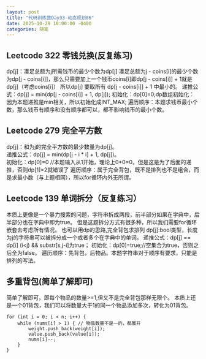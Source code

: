 ```yaml
---
layout: post
title: "代码训练营Day33-动态规划06"
date: 2025-10-29 10:00:00 -0400
categories: 随笔
---
```


## Leetcode 322 零钱兑换(反复练习)
dp[j]：凑足总额为j所需钱币的最少个数为dp[j]
凑足总额为j - coins[i]的最少个数为dp[j - coins[i]]，那么只需要加上一个钱币coins[i]即dp[j - coins[i]] + 1就是dp[j]（考虑coins[i]）
所以dp[j] 要取所有 dp[j - coins[i]] + 1 中最小的。
递推公式：dp[j] = min(dp[j - coins[i]] + 1, dp[j]);
初始化：dp[0]=0;dp数组初始化：因为本题递推是min相关，所以初始化成INT_MAX;
遍历顺序：本题求钱币最小个数，那么钱币有顺序和没有顺序都可以，都不影响钱币的最小个数。

## Leetcode 279 完全平方数
dp[j]：和为j的完全平方数的最少数量为dp[j]。    
递推公式：dp[j] = min(dp[j - i * i] + 1, dp[j])。   
初始化：dp[0]=0 //本题输入从1开始，理论上0*0=0，但是这是为了后面的递推，否则dp[1]=2就错误了
遍历顺序：属于完全背包，既不是排列也不是组合，而是求最小数（与上题相同），所以for循环内外无所谓。

## Leetcode 139 单词拆分（反复练习）
本质上更像是一个暴力搜索的问题，字符串拆成两段，前半部分如果在字典中，后半部分也在字典中即为true。
但是这题拆分方式有很多种，所以我们需要for循环嵌套去考虑所有情况。
也可以用dp的思路,完全背包求排列
dp[j]:bool类型，长度为j的字符串可以被拆分成一个或者多个在字典中的单词。
递推公式：dp[j] == dp[i] (i<j) && substr[s,j-i]为true；
初始化：dp[0]=true;//空集合为true，否则之后全为false。
遍历顺序：先背包，后物品。本题字符串对于顺序有要求，只能是排列的写法。

## 多重背包(简单了解即可)
简单了解即可，即每个物品的数量>=1,但又不是完全背包那样无限个。
本质上还是一个01背包，我们可以将数量大于1的同一个物品添加多次，转化为01背包。
```
for (int i = 0; i < n; i++) {
    while (nums[i] > 1) { // 物品数量不是一的，都展开
        weight.push_back(weight[i]);
        value.push_back(value[i]);
        nums[i]--;
    }
}
```


